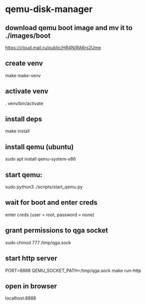 # qemu-disk-manager

## download qemu boot image and mv it to ./images/boot
https://cloud.mail.ru/public/HR4N/RA6rs2Ume

## create venv
make make-venv

## activate venv
. venv/bin/activate

## install deps
make install

## install qemu (ubuntu)
sudo apt install qemu-system-x86

## start qemu:
sudo python3 ./scripts/start_qemu.py

## wait for boot and enter creds
enter creds (user = root, password = none)

## grant permissions to qga socket 
sudo chmod 777 /tmp/qga.sock

## start http server
PORT=8888 QEMU_SOCKET_PATH=/tmp/qga.sock make run-http

## open in browser
localhost:8888
